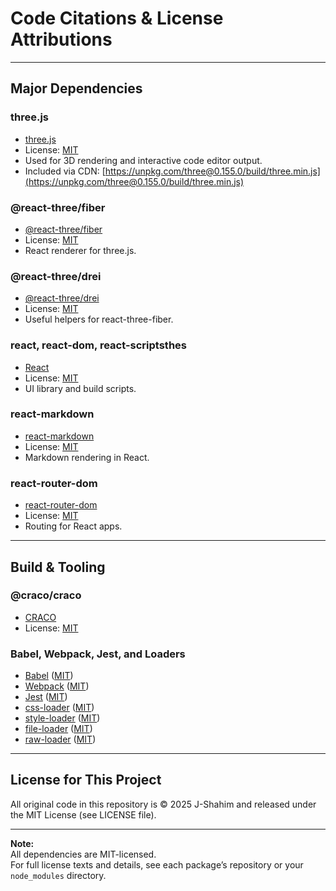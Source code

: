 # Code Citations & License Attributions

---

## Major Dependencies

### three.js
- [three.js](https://threejs.org/)
- License: [MIT](https://github.com/mrdoob/three.js/blob/dev/LICENSE)
- Used for 3D rendering and interactive code editor output.
- Included via CDN: [https://unpkg.com/three@0.155.0/build/three.min.js](https://unpkg.com/three@0.155.0/build/three.min.js)

### @react-three/fiber
- [@react-three/fiber](https://github.com/pmndrs/react-three-fiber)
- License: [MIT](https://github.com/pmndrs/react-three-fiber/blob/main/LICENSE)
- React renderer for three.js.

### @react-three/drei
- [@react-three/drei](https://github.com/pmndrs/drei)
- License: [MIT](https://github.com/pmndrs/drei/blob/main/LICENSE)
- Useful helpers for react-three-fiber.

### react, react-dom, react-scriptsthes
- [React](https://reactjs.org/)
- License: [MIT](https://github.com/facebook/react/blob/main/LICENSE)
- UI library and build scripts.

### react-markdown
- [react-markdown](https://github.com/remarkjs/react-markdown)
- License: [MIT](https://github.com/remarkjs/react-markdown/blob/main/license)
- Markdown rendering in React.

### react-router-dom
- [react-router-dom](https://reactrouter.com/)
- License: [MIT](https://github.com/remix-run/react-router/blob/main/LICENSE.md)
- Routing for React apps.

---

## Build & Tooling

### @craco/craco
- [CRACO](https://github.com/dilanx/craco)
- License: [MIT](https://github.com/dilanx/craco/blob/master/LICENSE)

### Babel, Webpack, Jest, and Loaders
- [Babel](https://babeljs.io/) ([MIT](https://github.com/babel/babel/blob/main/LICENSE))
- [Webpack](https://webpack.js.org/) ([MIT](https://github.com/webpack/webpack/blob/main/LICENSE))
- [Jest](https://jestjs.io/) ([MIT](https://github.com/facebook/jest/blob/main/LICENSE))
- [css-loader](https://github.com/webpack-contrib/css-loader) ([MIT](https://github.com/webpack-contrib/css-loader/blob/master/LICENSE))
- [style-loader](https://github.com/webpack-contrib/style-loader) ([MIT](https://github.com/webpack-contrib/style-loader/blob/master/LICENSE))
- [file-loader](https://github.com/webpack-contrib/file-loader) ([MIT](https://github.com/webpack-contrib/file-loader/blob/master/LICENSE))
- [raw-loader](https://github.com/webpack-contrib/raw-loader) ([MIT](https://github.com/webpack-contrib/raw-loader/blob/master/LICENSE))

---

## License for This Project

All original code in this repository is © 2025 J-Shahim and released under the MIT License (see LICENSE file).

---

**Note:**  
All dependencies are MIT-licensed.  
For full license texts and details, see each package’s repository or your `node_modules` directory.
